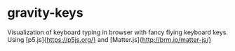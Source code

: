 # gravity-keys
Visualization of keyboard typing in browser with fancy flying keyboard keys. Using [p5.js]{https://p5js.org/} and [Matter.js]{http://brm.io/matter-js/}
